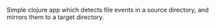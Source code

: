 Simple clojure app which detects file events in a source directory, and mirrors them to a target directory.